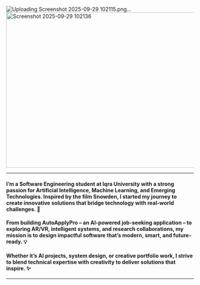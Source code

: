 ![Uploading Screenshot 2025-09-29 102115.png…]()
<img width="905" height="418" alt="Screenshot 2025-09-29 102136" src="https://github.com/user-attachments/assets/dac019d1-2a46-49b2-af0b-5db487797441" />



---
#### I’m a Software Engineering student at Iqra University with a strong passion for Artificial Intelligence, Machine Learning, and Emerging Technologies. Inspired by the film Snowden, I started my journey to create innovative solutions that bridge technology with real-world challenges. 🌟
#### From building AutoApplyPro – an AI-powered job-seeking application – to exploring AR/VR, intelligent systems, and research collaborations, my mission is to design impactful software that’s modern, smart, and future-ready. 💡
#### Whether it’s AI projects, system design, or creative portfolio work, I strive to blend technical expertise with creativity to deliver solutions that inspire. ✨


---
